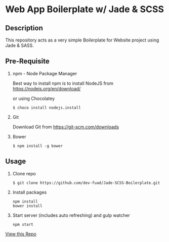 # Web App Boilerplate w/ Jade & SCSS

## Description
This repository acts as a very simple Boilerplate for Website project using Jade & SASS.

## Pre-Requisite
1. npm - Node Package Manager

    Best way to install npm is to install NodeJS from 
    https://nodejs.org/en/download/
    
    or using Chocolatey
    ```
    $ choco install nodejs.install
    ```
2. Git

    Download Git from  https://git-scm.com/downloads
    
3. Bower
    
    ```
    $ npm install -g bower
    ```

## Usage

1. Clone repo
    
    ```
    $ git clone https://github.com/dev-fuad/Jade-SCSS-Boilerplate.git
    ```
2. Install packages

    ```
    npm install
    bower install
    ```
3. Start server (includes auto refreshing) and gulp watcher

    ```
    npm start
    ```

[View this Repo](http://dev-fuad.github.io/Jade-SCSS-Boilerplate)